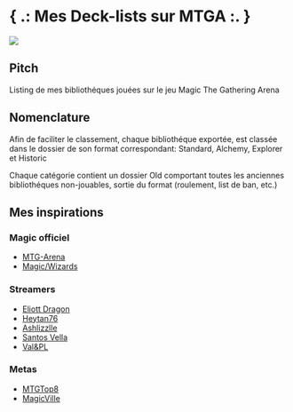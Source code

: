# { .: Mes Deck-lists sur MTGA :. }


![](https://cdn.shopify.com/s/files/1/0124/5931/1200/articles/black_lotus_christopher_rush_1024x1024.png)

## Pitch

Listing de mes bibliothéques jouées sur le jeu Magic The Gathering Arena

## Nomenclature

Afin de faciliter le classement, chaque bibliothéque exportée, est classée dans le dossier de son format correspondant:
Standard, Alchemy, Explorer et Historic

Chaque catégorie contient un dossier Old comportant toutes les anciennes bibliothéques non-jouables, sortie du format (roulement, list de ban, etc.)

## Mes inspirations

### Magic officiel
* [MTG-Arena](https://magic.wizards.com/fr/mtgarena)
* [Magic/Wizards](https://magic.wizards.com/fr)

### Streamers
* [Eliott Dragon](https://www.twitch.tv/eliott_dragon)
* [Heytan76](https://www.twitch.tv/heytan76)
* [Ashlizzlle](https://www.twitch.tv/ashlizzlle)
* [Santos Vella](https://www.twitch.tv/santosvella)
* [Val&PL](https://www.twitch.tv/val_pl_magicarenafr)

### Metas
* [MTGTop8](https://mtgtop8.com)
* [MagicVille](https://www.magic-ville.com/fr/decks/)

